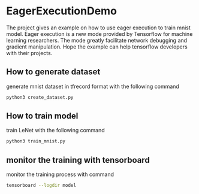 # EagerExecutionDemo
The project gives an example on how to use eager execution to train mnist model. Eager execution is a new mode provided by Tensorflow for machine learning researchers. The mode greatly facilitate network debugging and gradient manipulation. Hope the example can help tensorflow developers with their projects.

## How to generate dataset
generate mnist dataset in tfrecord format with the following command

```Bash
python3 create_dataset.py
```

## How to train model
train LeNet with the following command

```Bash
python3 train_mnist.py
```

## monitor the training with tensorboard
monitor the training process with command

```Bash
tensorboard --logdir model
```
